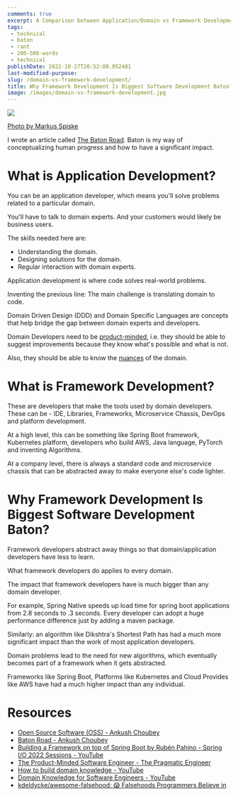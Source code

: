 ```yaml
---
comments: true
excerpt: A Comparison between Application/Domain vs Framework Development
tags:
 - technical
 - baton
 - rant
 - 200-500-words
 - technical
publishDate: 2022-10-27T20:52:08.052481
last-modified-purpose:
slug: /domain-vs-framework-development/
title: Why Framework Development Is Biggest Software Development Baton?
image: /images/domain-vs-framework-development.jpg
---
```

![](/images/domain-vs-framework-development.jpg)

[Photo by Markus Spiske](https://www.pexels.com/photo/brown-and-white-concrete-building-227729/)

I wrote an article called [The Baton Road](/baton). Baton is my way of conceptualizing human progress and how to have a significant impact.

# What is Application Development?

You can be an application developer, which means you'll solve problems related to a particular domain.

You'll have to talk to domain experts. And your customers would likely be business users.

The skills needed here are:
- Understanding the domain.
- Designing solutions for the domain.
- Regular interaction with domain experts.

Application development is where code solves real-world problems.

Inventing the previous line: The main challenge is translating domain to code.

Domain Driven Design (DDD) and Domain Specific Languages are concepts that help bridge the gap between domain experts and developers.

Domain Developers need to be [product-minded](https://blog.pragmaticengineer.com/the-product-minded-engineer/), i.e. they should be able to suggest improvements because they know what's possible and what is not.

Also, they should be able to know the [nuances](https://github.com/kdeldycke/awesome-falsehood) of the domain.

# What is Framework Development?

These are developers that make the tools used by domain developers. These can be - IDE, Libraries, Frameworks, Microservice Chassis, DevOps and platform development.

At a high level, this can be something like Spring Boot framework, Kubernetes platform, developers who build AWS, Java language, PyTorch and inventing Algorithms.

At a company level, there is always a standard code and microservice chassis that can be abstracted away to make everyone else's code lighter.

# Why Framework Development Is Biggest Software Development Baton?

Framework developers abstract away things so that domain/application developers have less to learn.

What framework developers do applies to every domain.

The impact that framework developers have is much bigger than any domain developer.

For example, Spring Native speeds up load time for spring boot applications from 2.8 seconds to .3 seconds. Every developer can adopt a huge performance difference just by adding a maven package.

Similarly: an algorithm like Dikshtra's Shortest Path has had a much more significant impact than the work of most application developers.

Domain problems lead to the need for new algorithms, which eventually becomes part of a framework when it gets abstracted.

Frameworks like Spring Boot, Platforms like Kubernetes and Cloud Provides like AWS have had a much higher impact than any individual.

# Resources

- [Open Source Software (OSS) - Ankush Choubey](https://www.ankushchoubey.com/open-source/)
- [Baton Road - Ankush Choubey](https://www.ankushchoubey.com/baton/)
- [Building a Framework on top of Spring Boot by Rubén Pahíno - Spring I/O 2022 Sessions - YouTube](https://www.youtube.com/watch?v=1qT__SBWOhA)
- [The Product-Minded Software Engineer - The Pragmatic Engineer](https://blog.pragmaticengineer.com/the-product-minded-engineer/?ref=hackernoon.com)
- [How to build domain knowledge - YouTube](https://www.youtube.com/watch?v=Zcdy1BpozW0)
- [Domain Knowledge for Software Engineers - YouTube](https://www.youtube.com/playlist?list=PLc3SzDYhhiGWLZ43ALf6tgvFbmctvsVmU)
- [kdeldycke/awesome-falsehood: 😱 Falsehoods Programmers Believe in](https://github.com/kdeldycke/awesome-falsehood)
